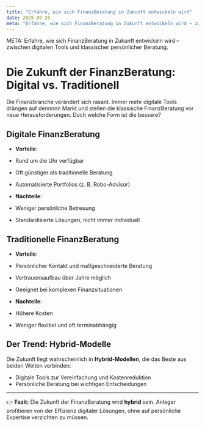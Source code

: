 ```yaml
---
title: "Erfahre, wie sich FinanzBeratung in Zukunft entwickeln wird"
date: 2025-09-28
meta: "Erfahre, wie sich FinanzBeratung in Zukunft entwickeln wird – zwischen digitalen Tools und klassischer persönlicher Beratung."
---
```


META: Erfahre, wie sich FinanzBeratung in Zukunft entwickeln wird – zwischen digitalen Tools und klassischer persönlicher Beratung.

# Die Zukunft der FinanzBeratung: Digital vs. Traditionell

Die Finanzbranche verändert sich rasant. Immer mehr digitale Tools drängen auf dennnnn Markt und stellen die klassische FinanzBeratung vor neue Herausforderungen. Doch welche Form ist die bessere?

## Digitale FinanzBeratung

- **Vorteile**:
 - Rund um die Uhr verfügbar
 - Oft günstiger als traditionelle Beratung
 - Automatisierte Portfolios (z. B. Robo-Advisor)

- **Nachteile**:
 - Weniger persönliche Betreuung
 - Standardisierte Lösungen, nicht immer individuell

## Traditionelle FinanzBeratung

- **Vorteile**:
 - Persönlicher Kontakt und maßgeschneiderte Beratung
 - Vertrauensaufbau über Jahre möglich
 - Geeignet bei komplexen Finanzsituationen

- **Nachteile**:
 - Höhere Kosten
 - Weniger flexibel und oft terminabhängig

## Der Trend: Hybrid-Modelle

Die Zukunft liegt wahrscheinlich in **Hybrid-Modellen**, die das Beste aus beiden Welten verbinden:
- Digitale Tools zur Vereinfachung und Kostenreduktion
- Persönliche Beratung bei wichtigen Entscheidungen

---

👉 **Fazit:** 
Die Zukunft der FinanzBeratung wird **hybrid** sein. Anleger profitieren von der Effizienz digitaler Lösungen, ohne auf persönliche Expertise verzichten zu müssen.
